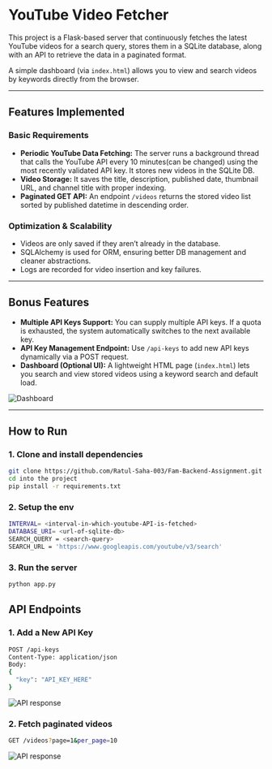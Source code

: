 # YouTube Video Fetcher

This project is a Flask-based server that continuously fetches the latest YouTube videos for a search query, stores them in a SQLite database, along with an API to retrieve the data in a paginated format.

A simple dashboard (via `index.html`) allows you to view and search videos by keywords directly from the browser.

---

## Features Implemented

### Basic Requirements
- **Periodic YouTube Data Fetching:** The server runs a background thread that calls the YouTube API every 10 minutes(can be changed) using the most recently validated API key. It stores new videos in the SQLite DB.
- **Video Storage:** It saves the title, description, published date, thumbnail URL, and channel title with proper indexing.
- **Paginated GET API:** An endpoint `/videos` returns the stored video list sorted by published datetime in descending order.

### Optimization & Scalability
- Videos are only saved if they aren’t already in the database.
- SQLAlchemy is used for ORM, ensuring better DB management and cleaner abstractions.
- Logs are recorded for video insertion and key failures.

---

## Bonus Features

- **Multiple API Keys Support:** You can supply multiple API keys. If a quota is exhausted, the system automatically switches to the next available key.
- **API Key Management Endpoint:** Use `/api-keys` to add new API keys dynamically via a POST request.
- **Dashboard (Optional UI):** A lightweight HTML page (`index.html`) lets you search and view stored videos using a keyword search and default load.

![Dashboard](https://drive.google.com/uc?export=view&id=1O5D7B2-ZHR-18RjdrCR1Euw-02Srv_ed)

---

## How to Run

### 1. Clone and install dependencies
```bash
git clone https://github.com/Ratul-Saha-003/Fam-Backend-Assignment.git
cd into the project
pip install -r requirements.txt
```

### 2. Setup the env
```bash
INTERVAL= <interval-in-which-youtube-API-is-fetched>
DATABASE_URI= <url-of-sqlite-db>
SEARCH_QUERY = <search-query>
SEARCH_URL = 'https://www.googleapis.com/youtube/v3/search'
```

### 3. Run the server
```bash
python app.py
```

## API Endpoints

### 1. Add a New API Key
```bash
POST /api-keys
Content-Type: application/json
Body: 
{
  "key": "API_KEY_HERE"
}
```

![API response](https://drive.google.com/uc?export=view&id=1FHisdl6fwx5BoejMZpAx0yM4MrcQpvWL)

### 2. Fetch paginated videos
```bash
GET /videos?page=1&per_page=10
```

![API response](https://drive.google.com/uc?export=view&id=1yRl07inHIl-y3HcOg-zNbWMMF_aLj5FF)
